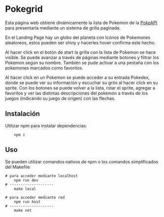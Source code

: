 # Pokegrid

Esta página web obtiene dinámicamente la lista de Pokemon de la [PokeAPI](https://pokeapi.co/docs/v2) para presentarla mediante un sistema de grilla paginada.

En el Landing Page hay un globo del planeta con Icónos de Pokemones aleatoreos, estos pueden ser shiny y hacerles hover confirma este hecho.

Al hacer click en el botón de start la grilla con la lista de Pokemon se hace visible. Se puede avanzar a través de páginas mediante botones y filtrar los Pokemon según su nombre. También se pude activar a una pestaña con los pokemones marcados como favoritos.

Al hacer click en un Pokemon se puede acceder a su entrada Pokedex, donde se puede ver su información y escuchar su grito al hacer click en su sprite. Con los botones se puede volver a la lista, rotar el sprite, agregar a favoritos y ver las distintas descripciones del pokemón a través de los juegos (indicando su juego de origen) con las flechas.

## Instalación

Utilizar npm para instalar dependencias:

````shell
    npm i
````

## Uso

Se pueden utilizar comandos nativos de npm o los comandos simplificados del Makefile

````shell
# para acceder mediante localhost
    npm run dev
# --------------------
    make local

# para acceder mediante red
    npm run host
# --------------------
    make net
````
